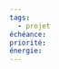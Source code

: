 ```yaml
---
tags:
  - projet
échéance: 
priorité: 
énergie: 
---
```


```dataviewjs const {createButton} = app.plugins.plugins["buttons"] const {update} = app.plugins.plugins['metaedit'].api const defer = async (file, key) => { const value = await app.plugins.plugins['templater-obsidian'].templater.functions_generator.internal_functions.modules_array[4].static_functions.get('prompt')("What Date") const date = app.plugins.plugins['nldates-obsidian'].parseDate(value).moment.format("YYYY-MM-DD") await update(key, date, file) } dv.table( ["Name", "Date", "Bouton"], dv.pages("#projet").map(t => [t.file.link, t['date'], createButton({app, el: this.container, args: {name: "Change date"}, clickOverride: {click: defer, params: [t.file.path, 'date']}})]) ) 
```